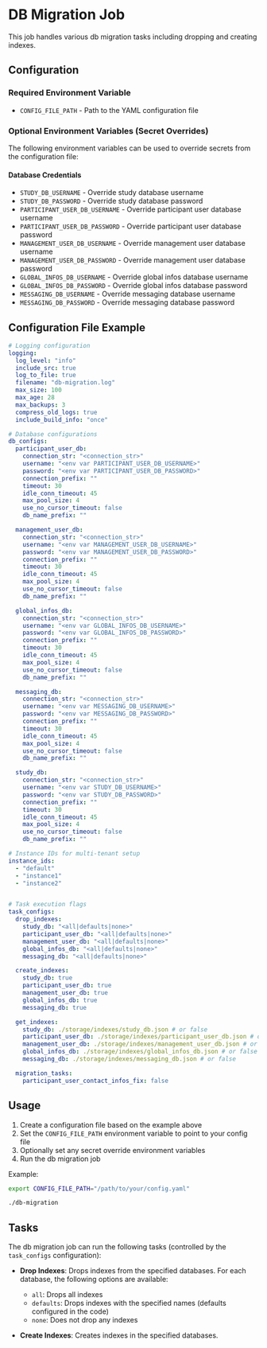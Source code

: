 # DB Migration Job

This job handles various db migration tasks including dropping and creating indexes.

## Configuration

### Required Environment Variable

- `CONFIG_FILE_PATH` - Path to the YAML configuration file

### Optional Environment Variables (Secret Overrides)

The following environment variables can be used to override secrets from the configuration file:

#### Database Credentials

- `STUDY_DB_USERNAME` - Override study database username
- `STUDY_DB_PASSWORD` - Override study database password
- `PARTICIPANT_USER_DB_USERNAME` - Override participant user database username
- `PARTICIPANT_USER_DB_PASSWORD` - Override participant user database password
- `MANAGEMENT_USER_DB_USERNAME` - Override management user database username
- `MANAGEMENT_USER_DB_PASSWORD` - Override management user database password
- `GLOBAL_INFOS_DB_USERNAME` - Override global infos database username
- `GLOBAL_INFOS_DB_PASSWORD` - Override global infos database password
- `MESSAGING_DB_USERNAME` - Override messaging database username
- `MESSAGING_DB_PASSWORD` - Override messaging database password

## Configuration File Example

```yaml
# Logging configuration
logging:
  log_level: "info"
  include_src: true
  log_to_file: true
  filename: "db-migration.log"
  max_size: 100
  max_age: 28
  max_backups: 3
  compress_old_logs: true
  include_build_info: "once"

# Database configurations
db_configs:
  participant_user_db:
    connection_str: "<connection_str>"
    username: "<env var PARTICIPANT_USER_DB_USERNAME>"
    password: "<env var PARTICIPANT_USER_DB_PASSWORD>"
    connection_prefix: ""
    timeout: 30
    idle_conn_timeout: 45
    max_pool_size: 4
    use_no_cursor_timeout: false
    db_name_prefix: ""

  management_user_db:
    connection_str: "<connection_str>"
    username: "<env var MANAGEMENT_USER_DB_USERNAME>"
    password: "<env var MANAGEMENT_USER_DB_PASSWORD>"
    connection_prefix: ""
    timeout: 30
    idle_conn_timeout: 45
    max_pool_size: 4
    use_no_cursor_timeout: false
    db_name_prefix: ""

  global_infos_db:
    connection_str: "<connection_str>"
    username: "<env var GLOBAL_INFOS_DB_USERNAME>"
    password: "<env var GLOBAL_INFOS_DB_PASSWORD>"
    connection_prefix: ""
    timeout: 30
    idle_conn_timeout: 45
    max_pool_size: 4
    use_no_cursor_timeout: false
    db_name_prefix: ""

  messaging_db:
    connection_str: "<connection_str>"
    username: "<env var MESSAGING_DB_USERNAME>"
    password: "<env var MESSAGING_DB_PASSWORD>"
    connection_prefix: ""
    timeout: 30
    idle_conn_timeout: 45
    max_pool_size: 4
    use_no_cursor_timeout: false
    db_name_prefix: ""

  study_db:
    connection_str: "<connection_str>"
    username: "<env var STUDY_DB_USERNAME>"
    password: "<env var STUDY_DB_PASSWORD>"
    connection_prefix: ""
    timeout: 30
    idle_conn_timeout: 45
    max_pool_size: 4
    use_no_cursor_timeout: false
    db_name_prefix: ""

# Instance IDs for multi-tenant setup
instance_ids:
  - "default"
  - "instance1"
  - "instance2"


# Task execution flags
task_configs:
  drop_indexes:
    study_db: "<all|defaults|none>"
    participant_user_db: "<all|defaults|none>"
    management_user_db: "<all|defaults|none>"
    global_infos_db: "<all|defaults|none>"
    messaging_db: "<all|defaults|none>"

  create_indexes:
    study_db: true
    participant_user_db: true
    management_user_db: true
    global_infos_db: true
    messaging_db: true

  get_indexes:
    study_db: ./storage/indexes/study_db.json # or false
    participant_user_db: ./storage/indexes/participant_user_db.json # or false
    management_user_db: ./storage/indexes/management_user_db.json # or false
    global_infos_db: ./storage/indexes/global_infos_db.json # or false
    messaging_db: ./storage/indexes/messaging_db.json # or false

  migration_tasks:
    participant_user_contact_infos_fix: false

```

## Usage

1. Create a configuration file based on the example above
2. Set the `CONFIG_FILE_PATH` environment variable to point to your config file
3. Optionally set any secret override environment variables
4. Run the db migration job

Example:

```bash
export CONFIG_FILE_PATH="/path/to/your/config.yaml"

./db-migration
```

## Tasks

The db migration job can run the following tasks (controlled by the `task_configs` configuration):

- **Drop Indexes**: Drops indexes from the specified databases. For each database, the following options are available:
  - `all`: Drops all indexes
  - `defaults`: Drops indexes with the specified names (defaults configured in the code)
  - `none`: Does not drop any indexes

- **Create Indexes**: Creates indexes in the specified databases.
